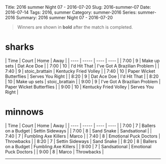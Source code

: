 Title: 2016 summer Night 07 - 2016-07-20
Slug: 2016-summer-07
Date: 2016-07-14
Tags: 2016, summer
Category: summer-2016
Series: summer-2016
Summary: 2016 summer Night 07 - 2016-07-20

> Winners are shown in **bold** after the match is completed.

sharks
=====
| Time | Court | Home | Away |
| ---- | ----- | ---- | ---- | <!-- begin table -->
| 7:00 | 9 | Make up sets | Dat Ace Doe |
| 7:00 | 10 | I'd Hit That | I've Got A Brazilian Problem |
| 7:40 | 9 | stoic_brattain | Kentucky Fried Volley |
| 7:40 | 10 | Paper Wicket Butterflies | Serves You Right |
| 8:20 | 9 | Dat Ace Doe | I'd Hit That |
| 8:20 | 10 | Make up sets | stoic_brattain |
| 9:00 | 9 | I've Got A Brazilian Problem | Paper Wicket Butterflies |
| 9:00 | 10 | Kentucky Fried Volley | Serves You Right |

<!-- end table -->
minnows
=====
| Time | Court | Home | Away |
| ---- | ----- | ---- | ---- | <!-- begin table -->
| 7:00 | 7 | Ballers on a Budget | Settin Sideways |
| 7:00 | 8 | Sand Snake | Sandsational |
| 7:40 | 7 | Fumbling Axe Killers | Marco |
| 7:40 | 8 | Emotional Puck Doctors | Throwbacks |
| 8:20 | 7 | Settin Sideways | Sand Snake |
| 8:20 | 8 | Ballers on a Budget | Fumbling Axe Killers |
| 9:00 | 7 | Sandsational | Emotional Puck Doctors |
| 9:00 | 8 | Marco | Throwbacks |

<!-- end table -->



---